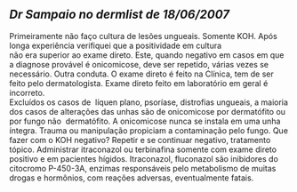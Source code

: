 ## ***Dr Sampaio no dermlist de 18/06/2007***


Primeiramente não faço cultura de lesões ungueais. Somente KOH. Após longa experiência verifiquei que a positividade em cultura   
não era superior ao exame direto. Este, quando negativo em casos em que a diagnose provável é onicomicose, deve ser repetido, várias vezes se necessário. Outra conduta. O exame direto é feito na Clínica, tem de ser feito pelo dermatologista. Exame direto feito em laboratório em geral é incorreto.   
Excluídos os casos de  líquen plano, psoríase, distrofias ungueais, a maioria dos casos de alterações das unhas são de onicomicose por dermatófito ou por fungo não  dermatófito. A onicomicose nunca se instala em uma unha íntegra. Trauma ou manipulação propiciam a contaminação pelo fungo. Que fazer com o KOH negativo? Repetir e se continuar negativo, tratamento tópico. Administrar itraconazol ou terbinafina somente com exame direto positivo e em pacientes hígidos. Itraconazol, fluconazol são inibidores do citocromo P-450-3A, enzimas responsáveis pelo metabolismo de muitas drogas e hormônios, com reações adversas, eventualmente fatais.

